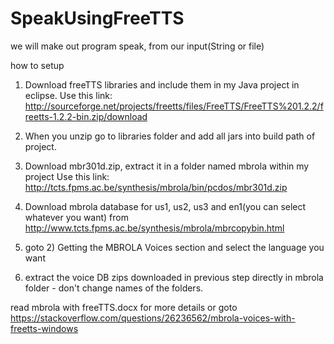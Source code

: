 # SpeakUsingFreeTTS
we will make out program speak, from our input(String or file)

how to setup

1.	Download freeTTS libraries and include them in my Java project in eclipse.
Use this link: http://sourceforge.net/projects/freetts/files/FreeTTS/FreeTTS%201.2.2/freetts-1.2.2-bin.zip/download

2.	When you unzip go to libraries folder and add all jars into build path of project.
3.	Download mbr301d.zip, extract it in a folder named mbrola within my project
Use this link: http://tcts.fpms.ac.be/synthesis/mbrola/bin/pcdos/mbr301d.zip

4.	Download mbrola database for us1, us2, us3 and en1(you can select  whatever you want) from http://www.tcts.fpms.ac.be/synthesis/mbrola/mbrcopybin.html

5.	goto 2) Getting the MBROLA Voices section and select the language you want

6.	extract the voice DB zips downloaded in previous step directly in mbrola folder - don't change names of the folders.

read mbrola with freeTTS.docx for more details or goto https://stackoverflow.com/questions/26236562/mbrola-voices-with-freetts-windows


